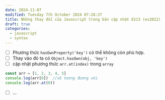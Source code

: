 ```yaml
---
date: 2024-11-07
modified: Tuesday 7th October 2024 07:28:37
title: Những thay đổi của Javascript trong bản cập nhật ES13 (es2022)
draft: true
categories:
  - javascript
  - syntax
---
```


- [ ] Phương thức `hasOwnProperty('key')` có thể không còn phù hợp.
- [ ] Thay vào đó ta có `Object.hasOwn(obj, 'key')`
- [ ] cập nhật phương thức `arr.at(index)` trong `array`
```js
const arr = [1, 2, 3, 4, 5]
console.log(arr[0])  //sẽ tương đương với
console.log(arr.at(0))
```
- [ ] ...
